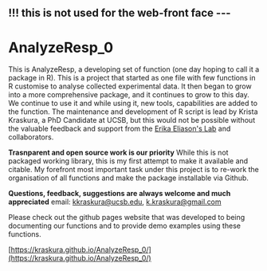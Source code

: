 

## !!! this is not used for the web-front face ---

# AnalyzeResp_0

This is AnalyzeResp, a developing set of function (one day hoping to call it a package in R). This is a project that started as one file with few functions in R customise to analyse collected experimental data. It then began to grow into a more comprehensive package, and it continues to grow to this day. We continue to use it and while using it, new tools, capabilities are added to the function. 
The maintenance and development of R script is lead by Krista Kraskura, a PhD Candidate at UCSB, but this would not be possible without the valuable feedback and support from the [Erika Eliason's Lab](www.erikaeliason.com) and collaborators. 

**Trasnparent and open source work is our priority** While this is not packaged working library, this is my first attempt to make it available and citable. My forefront most important task under this project is to re-work the organisation of all functions and make the package installable via Github. 

**Questions, feedback, suggestions are always welcome and much appreciated**
email: kkraskura@ucsb.edu, k.kraskura@gmail.com

Please check out the github pages website that was developed to being documenting our functions and to provide demo examples using these functions. 

[https://kraskura.github.io/AnalyzeResp_0/](https://kraskura.github.io/AnalyzeResp_0/)